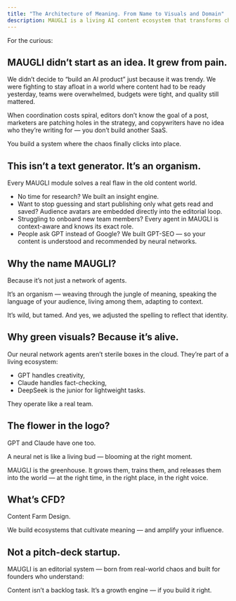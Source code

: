 ```yaml
---
title: "The Architecture of Meaning. From Name to Visuals and Domain"
description: MAUGLI is a living AI content ecosystem that transforms chaotic content creation into a streamlined process, combining neural networks like GPT and Claude to produce high-quality, audience-targeted content that performs in both search engines and AI recommendations.
---
```

For the curious:

## MAUGLI didn’t start as an idea. It grew from pain.

We didn’t decide to “build an AI product” just because it was trendy. We were fighting to stay afloat in a world where content had to be ready yesterday, teams were overwhelmed, budgets were tight, and quality still mattered.

When coordination costs spiral, editors don’t know the goal of a post, marketers are patching holes in the strategy, and copywriters have no idea who they’re writing for — you don’t build another SaaS.

You build a system where the chaos finally clicks into place.

## This isn’t a text generator. It’s an organism.

Every MAUGLI module solves a real flaw in the old content world.

- No time for research? We built an insight engine.
- Want to stop guessing and start publishing only what gets read and saved? Audience avatars are embedded directly into the editorial loop.
- Struggling to onboard new team members? Every agent in MAUGLI is context-aware and knows its exact role.
- People ask GPT instead of Google? We built GPT-SEO — so your content is understood and recommended by neural networks.

## Why the name MAUGLI?

Because it’s not just a network of agents.

It’s an organism — weaving through the jungle of meaning, speaking the language of your audience, living among them, adapting to context.

It’s wild, but tamed. And yes, we adjusted the spelling to reflect that identity.

## Why green visuals? Because it’s alive.

Our neural network agents aren’t sterile boxes in the cloud. They’re part of a living ecosystem:

- GPT handles creativity,
- Claude handles fact-checking,
- DeepSeek is the junior for lightweight tasks.

They operate like a real team.

## The flower in the logo?

GPT and Claude have one too.

A neural net is like a living bud — blooming at the right moment.

MAUGLI is the greenhouse. It grows them, trains them, and releases them into the world — at the right time, in the right place, in the right voice.

## What’s CFD?

Content Farm Design.

We build ecosystems that cultivate meaning — and amplify your influence.

## Not a pitch-deck startup.

MAUGLI is an editorial system — born from real-world chaos and built for founders who understand:

Content isn’t a backlog task. It’s a growth engine — if you build it right.
